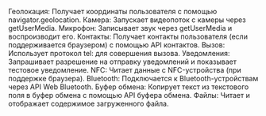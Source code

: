 Геолокация: Получает координаты пользователя с помощью navigator.geolocation.
Камера: Запускает видеопоток с камеры через getUserMedia.
Микрофон: Записывает звук через getUserMedia и воспроизводит его.
Контакты: Получает контакты пользователя (если поддерживается браузером) с помощью API контактов.
Вызов: Использует протокол tel: для совершения вызова.
Уведомления: Запрашивает разрешение на отправку уведомлений и показывает тестовое уведомление.
NFC: Читает данные с NFC-устройства (при поддержке браузера).
Bluetooth: Подключается к Bluetooth-устройствам через API Web Bluetooth.
Буфер обмена: Копирует текст из текстового поля в буфер обмена с помощью API буфера обмена.
Файлы: Читает и отображает содержимое загруженного файла.
